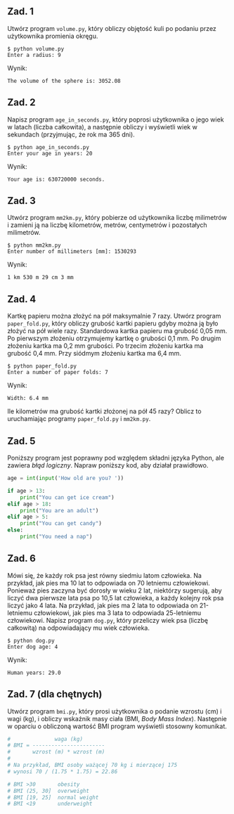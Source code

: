 ## Zad. 1
Utwórz program `volume.py`, który obliczy objętość kuli po podaniu przez użytkownika promienia okręgu.

```
$ python volume.py
Enter a radius: 9
```

Wynik:

```
The volume of the sphere is: 3052.08
```


## Zad. 2
Napisz program `age_in_seconds.py`, który poprosi użytkownika o jego wiek w latach (liczba całkowita), a następnie obliczy i wyświetli wiek w sekundach (przyjmując, że rok ma 365 dni).


```
$ python age_in_seconds.py
Enter your age in years: 20
```

Wynik:

```
Your age is: 630720000 seconds.
```


## Zad. 3
Utwórz program `mm2km.py`, który pobierze od użytkownika liczbę milimetrów i zamieni ją na liczbę kilometrów, metrów, centymetrów i pozostałych milimetrów.

```
$ python mm2km.py
Enter number of millimeters [mm]: 1530293
```

Wynik:

```
1 km 530 m 29 cm 3 mm
```


## Zad. 4
Kartkę papieru można złożyć na pół maksymalnie 7 razy. Utwórz program `paper_fold.py`, który obliczy grubość kartki papieru gdyby można ją było złożyć na pół wiele razy. Standardowa kartka papieru ma grubość 0,05 mm. Po pierwszym złożeniu otrzymujemy kartkę o grubości 0,1 mm. Po drugim złożeniu kartka ma 0,2 mm grubości. Po trzecim złożeniu kartka ma grubość 0,4 mm. Przy siódmym złożeniu kartka ma 6,4 mm.

```
$ python paper_fold.py
Enter a number of paper folds: 7
```

Wynik:

```
Width: 6.4 mm
```

Ile kilometrów ma grubość kartki złożonej na pół 45 razy? Oblicz to uruchamiając programy `paper_fold.py` i `mm2km.py`.


## Zad. 5
Poniższy program jest poprawny pod względem składni języka Python, ale zawiera *błąd logiczny*. Napraw poniższy kod, aby działał prawidłowo.

```python
age = int(input('How old are you? '))

if age > 13:
    print("You can get ice cream")
elif age > 18:
    print("You are an adult")
elif age > 5:
    print("You can get candy")
else:
    print("You need a nap") 
```


## Zad. 6
Mówi się, że każdy rok psa jest równy siedmiu latom człowieka. Na przykład, jak pies ma 10 lat to odpowiada on 70 letniemu człowiekowi. Ponieważ pies zaczyna być dorosły w wieku 2 lat, niektórzy sugerują, aby liczyć dwa pierwsze lata psa po 10,5 lat człowieka, a każdy kolejny rok psa liczyć jako 4 lata. Na przykład, jak pies ma 2 lata to odpowiada on 21-letniemu człowiekowi, jak pies ma 3 lata to odpowiada 25-letniemu człowiekowi. Napisz program `dog.py`, który przeliczy wiek psa (liczbę całkowitą) na odpowiadający mu wiek człowieka.


```
$ python dog.py 
Enter dog age: 4
```

Wynik:

```
Human years: 29.0
```


## Zad. 7 (dla chętnych)
Utwórz program `bmi.py`, który prosi użytkownika o podanie wzrostu (cm) i wagi (kg), i obliczy wskaźnik masy ciała (BMI, *Body Mass Index*). Następnie w oparciu o obliczoną wartość BMI program wyświetli stosowny komunikat.

```python
#              waga (kg)
# BMI = -----------------------
#       wzrost (m) * wzrost (m)
# 
# Na przykład, BMI osoby ważącej 70 kg i mierzącej 175
# wynosi 70 / (1.75 * 1.75) = 22.86

# BMI >30       obesity
# BMI (25, 30]  overweight
# BMI [19, 25]  normal weight
# BMI <19       underweight
```